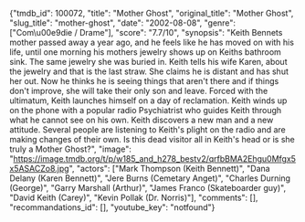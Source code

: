 {"tmdb_id": 100072, "title": "Mother Ghost", "original_title": "Mother Ghost", "slug_title": "mother-ghost", "date": "2002-08-08", "genre": ["Com\u00e9die / Drame"], "score": "7.7/10", "synopsis": "Keith Bennets mother passed away a year ago, and he feels like he has moved on with his life, until one morning his mothers jewelry shows up on Keiths bathroom sink. The same jewelry she was buried in. Keith tells his wife Karen, about the jewelry and that is the last straw. She claims he is distant and has shut her out. Now he thinks he is seeing things that aren't there and if things don't improve, she will take their only son and leave. Forced with the ultimatum, Keith launches himself on a day of reclamation. Keith winds up on the phone with a popular radio Psychiatrist who guides Keith through what he cannot see on his own. Keith discovers a new man and a new attitude. Several people are listening to Keith's plight on the radio and are making changes of their own. Is this dead visitor all in Keith's head or is she truly a Mother Ghost?", "image": "https://image.tmdb.org/t/p/w185_and_h278_bestv2/qrfbBMA2Ehgu0Mfgx5x5ASACZo8.jpg", "actors": ["Mark Thompson (Keith Bennett)", "Dana Delany (Karen Bennett)", "Jere Burns (Cemetary Anget)", "Charles Durning (George)", "Garry Marshall (Arthur)", "James Franco (Skateboarder guy)", "David Keith (Carey)", "Kevin Pollak (Dr. Norris)"], "comments": [], "recommandations_id": [], "youtube_key": "notfound"}